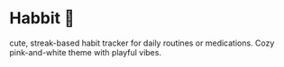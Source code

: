# Habbit 🐇
 cute, streak-based habit tracker for daily routines or medications. Cozy pink-and-white theme with playful vibes.
